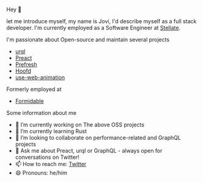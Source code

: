 Hey 👋

let me introduce myself, my name is Jovi, I'd describe myself as a full stack developer.
I'm currently employed as a Software Engineer at [Stellate](https://stellate.co/).

I'm passionate about Open-source and maintain several projects

- [urql](https://github.com/FormidableLabs/urql)
- [Preact](https://github.com/preactjs/preact)
- [Prefresh](https://github.com/preactjs/prefresh)
- [Hoofd](https://github.com/JoviDeCroock/hoofd)
- [use-web-animation](https://github.com/JoviDeCroock/use-web-animation)

Formerly employed at

- [Formidable](https://formidable.com/)

Some information about me

- 🔭 I’m currently working on The above OSS projects
- 🌱 I’m currently learning Rust
- 👯 I’m looking to collaborate on performance-related and GraphQL projects
- 💬 Ask me about Preact, urql or GraphQL - always open for conversations on Twitter!
- 📫 How to reach me: [Twitter](https://twitter.com/JoviDeC)
- 😄 Pronouns: he/him
